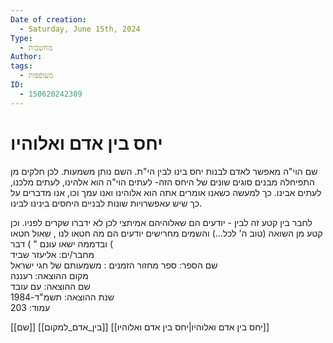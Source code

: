 ```yaml
---
Date of creation:
  - Saturday, June 15th, 2024
Type:
  - מחשבות
Author: 
tags:
  - מעופפות
ID:
  - 150620242309
---
```

# יחס בין אדם ואלוהיו
שם הוי"ה מאפשר לאדם לבנות יחס בינו לבין הי"ת. 
השם נותן משמעות.
לכן חלקים מן התפיחלה מבנים סוגים שונים של היחס הזה- לעתים הוי"ה הוא אלהינו, לעתים מלכנו, לעתים אבינו.
כך למעשה כשאנו אומרים אתה הוא אלוהינו ואנו עמך וכו, אנו מדברים על כך שיש עאפשרויות שונות לבניים היחסים בינינו לבינו.



לחבר בין קטע זה לבין - יודעים הם שאלוהיהם אמיתצי לכן לא ידברו שקרים לפניו.
וכן קטע מן השואה (טוב ה' לכל...)
והשמים מחרישים יודעים הם מה חטאו לנו , שאול חטאו ובדממה ישאו עונם " ) דבר (  
מחבר/ים: אליעזר שביד  
שם הספר: ספר מחזור הזמנים : משמעותם של חגי ישראל  
מקום ההוצאה: רעננה  
שם ההוצאה: עם עובד  
שנת ההוצאה: תשמ"ד-1984  
עמוד: 203

[[שם]]
[[בין_אדם_למקום]]
[[יחס בין אדם ואלוהיו|יחס בין אדם ואלוהיו]]
